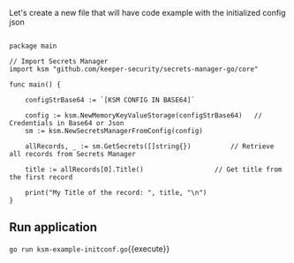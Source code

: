 Let's create a new file that will have code example with the initialized config json


```golang

package main

// Import Secrets Manager
import ksm "github.com/keeper-security/secrets-manager-go/core"

func main() {

    configStrBase64 := `[KSM CONFIG IN BASE64]`

    config := ksm.NewMemoryKeyValueStorage(configStrBase64)   // Credentials in Base64 or Json
    sm := ksm.NewSecretsManagerFromConfig(config)
    
    allRecords, _ := sm.GetSecrets([]string{})          // Retrieve all records from Secrets Manager

    title := allRecords[0].Title()                  // Get title from the first record

    print("My Title of the record: ", title, "\n")  
}

```
## Run application

`go run ksm-example-initconf.go`{{execute}}
